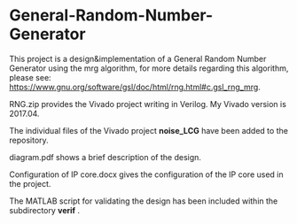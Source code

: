# General-Random-Number-Generator
This project is a design&implementation of a General Random Number Generator using the mrg algorithm, for more details regarding this algorithm, please see: https://www.gnu.org/software/gsl/doc/html/rng.html#c.gsl_rng_mrg.  
  
  RNG.zip provides the Vivado project writing in Verilog. My Vivado version is 2017.04.  
    
  The individual files of the Vivado project **noise_LCG** have been added to the repository.  
  
  diagram.pdf shows a brief description of the design.  
  
  Configuration of IP core.docx gives the configuration of the IP core used in the project.  
    
  The MATLAB script for validating the design has been included within the subdirectory **verif** .
